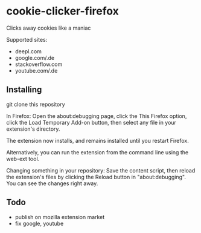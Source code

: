 # cookie-clicker-firefox
Clicks away cookies like a maniac

Supported sites:
- deepl.com
- google.com/.de
- stackoverflow.com
- youtube.com/.de

## Installing
git clone this repository

In Firefox: Open the about:debugging page, click the This Firefox option, click the Load Temporary Add-on button, then select any file in your extension's directory.

The extension now installs, and remains installed until you restart Firefox.

Alternatively, you can run the extension from the command line using the web-ext tool.

Changing something in your repository:
Save the content script, then reload the extension's files by clicking the Reload button in "about:debugging". You can see the changes right away.
## Todo
- publish on mozilla extension market
- fix google, youtube
